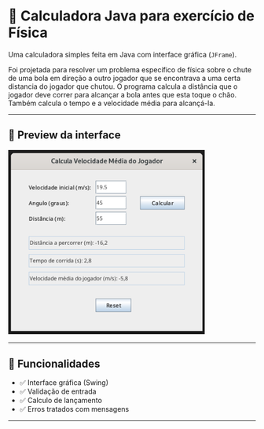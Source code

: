 # 🧮 Calculadora Java para exercício de Física

Uma calculadora simples feita em Java com interface gráfica (`JFrame`).

Foi projetada para resolver um problema específico de física sobre o chute de uma bola em direção
a outro jogador que se encontrava a uma certa distancia do jogador que chutou. O programa calcula a distância que o
jogador deve correr para alcançar a bola antes que esta toque o chão. Também calcula o tempo e a velocidade média para alcançá-la.

---

## 📸 Preview da interface

<img src="calculadora.png" alt="Calculadora em funcionamento" width="400"/>

---

## 🚀 Funcionalidades

- ✅ Interface gráfica (Swing)
- ✅ Validação de entrada
- ✅ Calculo de lançamento
- ✅ Erros tratados com mensagens

---

